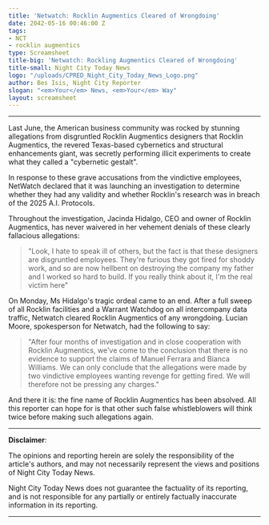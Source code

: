 ```yaml
---
title: 'Netwatch: Rocklin Augmentics Cleared of Wrongdoing'
date: 2042-05-16 00:46:00 Z
tags:
- NCT
- rocklin augmentics
type: Screamsheet
title-big: 'Netwatch: Rockling Augmentics Cleared of Wrongdoing'
title-small: Night City Today News
logo: "/uploads/CPRED_Night_City_Today_News_Logo.png"
author: Bes Isis, Night City Reporter
slogan: "<em>Your</em> News, <em>Your</em> Way"
layout: screamsheet
---
```


---

Last June, the American business community was rocked by stunning allegations from disgruntled Rocklin Augmentics designers that Rocklin Augmentics, the revered Texas-based cybernetics and structural enhancements giant, was secretly performing illicit experiments to create what they called a "cybernetic gestalt".

In response to these grave accusations from the vindictive employees, NetWatch declared that it was launching an investigation to determine whether they had any validity and whether Rocklin's research was in breach of the 2025 A.I. Protocols.

Throughout the investigation, Jacinda Hidalgo, CEO and owner of Rocklin Augmentics, has never waivered in her vehement denials of these clearly fallacious allegations:

> "Look, I hate to speak ill of others, but the fact is that these designers are disgruntled employees. They're furious they got fired for shoddy work, and so are now hellbent on destroying the company my father and I worked so hard to build. If you really think about it, I'm the real victim here"

On Monday, Ms Hidalgo's tragic ordeal came to an end. After a full sweep of all Rocklin facilities and a Warrant Watchdog on all intercompany data traffic, Netwatch cleared Rocklin Augmentics of any wrongdoing. Lucian Moore, spokesperson for Netwatch, had the following to say:

> "After four months of investigation and in close cooperation with Rocklin Augmentics, we've come to the conclusion that there is no evidence to support the claims of Manuel Ferrara and Bianca Williams. We can only conclude that the allegations were made by two vindictive employees wanting revenge for getting fired. We will therefore not be pressing any charges."

And there it is: the fine name of Rocklin Augmentics has been absolved. All this reporter can hope for is that other such false whistleblowers will think twice before making such allegations again.

---
**Disclaimer**:

The opinions and reporting herein are solely the responsibility of the article's authors, and may not necessarily represent the views and positions of Night City Today News.

Night City Today News does not guarantee the factuality of its reporting, and is not responsible for any partially or entirely factually inaccurate information in its reporting.

---